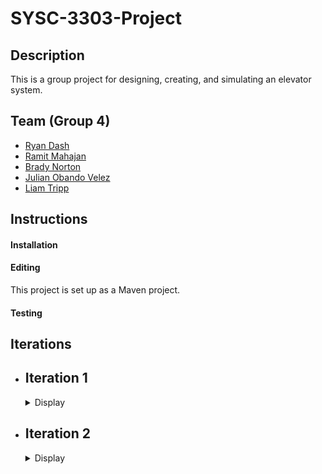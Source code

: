 # SYSC-3303-Project

## Description

This is a group project for designing, creating, and simulating an elevator system.

## Team (Group 4)
  - [Ryan Dash](https://github.com/ryandash)
  - [Ramit Mahajan](https://github.com/RamitMahajan)
  - [Brady Norton](https://github.com/Bnortron)
  - [Julian Obando Velez](https://github.com/julian-carleton)
  - [Liam Tripp](https://github.com/cyberphoria)

## Instructions

#### Installation 

#### Editing

This project is set up as a Maven project.

#### Testing

## Iterations

- ## Iteration 1

  <details>
    <summary>Display</summary>

  ### Description

  Lorem ipsum

  ### Contributions

  | Member | Coding | Documentation | Misc 
  | ------ | ------ | ------------- |----
  | Ryan Dash | InputFileReader, JSON files, JSON File to data structure conversion, Message Transfer | Design Document, UML Diagram Contributions | Code Review 
  | Ramit Mahajan | Data Structure abstraction |  | 
  | Brady Norton | | README, Setup Instructions, UML Sequence Diagram | 
  | Julian Obando Velez | Message Transfer, Bounded Buffer | UML Diagram Feedback, GitHub Releases  | 
  | Liam Tripp | Project Skeleton, Event Data Structures, InputFileReader, Direction, Message Transfer, Unit Testing | README Contributions, Early Design Diagrams, Design Document | Discord Server, Google Drive, GitHub repo, Code reviews, Group lead
  
  </details>

- ## Iteration 2
  <details>
    <summary>Display</summary>
  
  ### Description

  Lorem ipsum

  ### Contributions

  | Member | Coding | Documentation | Misc 
  | ------ | ------ | ------------- |----
  | Ryan Dash | | |
  | Ramit Mahajan | | |
  | Brady Norton | | |
  | Julian Obando Velez | | |
  | Liam Tripp | | |

  </details>

